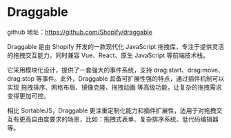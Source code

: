 # Draggable

github 地址：https://github.com/Shopify/draggable

Draggable 是由 Shopify 开发的一款现代化 JavaScript 拖拽库，专注于提供灵活的拖拽交互能力，同时兼容 Vue、React、原生 JavaScript 等前端技术栈。

它采用模块化设计，提供了一套强大的事件系统，支持 drag:start、drag:move、drag:stop 等事件。此外，Draggable 具备可扩展性强的特点，通过插件机制可以实现 拖拽排序、网格布局、镜像克隆、拖拽动画 等高级功能，让复杂的拖拽需求变得更加可控。

相比 SortableJS，Draggable 更注重定制化能力和插件扩展性，适用于对拖拽交互有更高自由度要求的场景，比如：拖拽式表单、复杂排序系统、低代码编辑器等。

